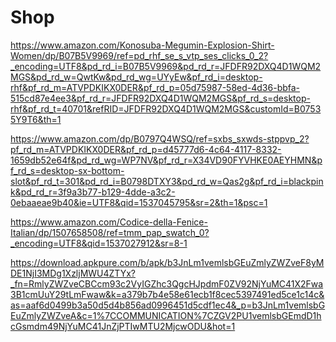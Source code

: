 # Shop
https://www.amazon.com/Konosuba-Megumin-Explosion-Shirt-Women/dp/B07B5V9969/ref=pd_rhf_se_s_vtp_ses_clicks_0_2?_encoding=UTF8&pd_rd_i=B07B5V9969&pd_rd_r=JFDFR92DXQ4D1WQM2MGS&pd_rd_w=QwtKw&pd_rd_wg=UYyEw&pf_rd_i=desktop-rhf&pf_rd_m=ATVPDKIKX0DER&pf_rd_p=05d75987-58ed-4d36-bbfa-515cd87e4ee3&pf_rd_r=JFDFR92DXQ4D1WQM2MGS&pf_rd_s=desktop-rhf&pf_rd_t=40701&refRID=JFDFR92DXQ4D1WQM2MGS&customId=B07535Y9T6&th=1

https://www.amazon.com/dp/B0797Q4WSQ/ref=sxbs_sxwds-stppvp_2?pf_rd_m=ATVPDKIKX0DER&pf_rd_p=d45777d6-4c64-4117-8332-1659db52e64f&pd_rd_wg=WP7NV&pf_rd_r=X34VD90FYVHKE0AEYHMN&pf_rd_s=desktop-sx-bottom-slot&pf_rd_t=301&pd_rd_i=B0798DTXY3&pd_rd_w=Qas2g&pf_rd_i=blackpink&pd_rd_r=3f9a3b77-b129-4dde-a3c2-0ebaaeae9b40&ie=UTF8&qid=1537045795&sr=2&th=1&psc=1

https://www.amazon.com/Codice-della-Fenice-Italian/dp/1507658508/ref=tmm_pap_swatch_0?_encoding=UTF8&qid=1537027912&sr=8-1

https://download.apkpure.com/b/apk/b3JnLm1vemlsbGEuZmlyZWZveF8yMDE1NjI3MDg1XzljMWU4ZTYx?_fn=RmlyZWZveCBCcm93c2VyIGZhc3QgcHJpdmF0ZV92NjYuMC41X2Fwa3B1cmUuY29tLmFwaw&k=a379b7b4e58e61ecb1f8cec5397491ed5ce1c14c&as=aaf6d0499b3a50d5d4b856ad0996451d5cdf1ec4&_p=b3JnLm1vemlsbGEuZmlyZWZveA&c=1%7CCOMMUNICATION%7CZGV2PU1vemlsbGEmdD1hcGsmdm49NjYuMC41JnZjPTIwMTU2MjcwODU&hot=1
